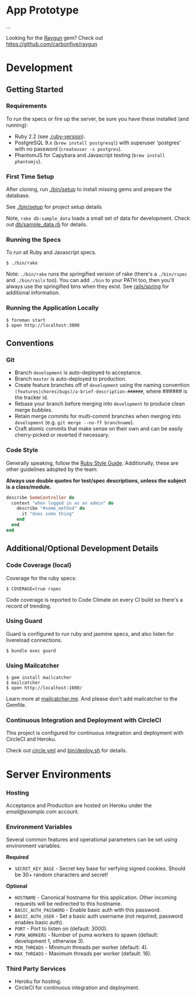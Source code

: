 # App Prototype

...

Looking for the [Raygun](https://github.com/carbonfive/raygun) gem? Check out https://github.com/carbonfive/raygun

# Development

## Getting Started

### Requirements

To run the specs or fire up the server, be sure you have these installed (and running):

* Ruby 2.2 (see [.ruby-version](.ruby-version)).
* PostgreSQL 9.x (```brew install postgresql```) with superuser 'postgres' with no password
  (```createuser -s postgres```).
* PhantomJS for Capybara and Javascript testing (```brew install phantomjs```).

### First Time Setup

After cloning, run [./bin/setup](bin/setup) to install missing gems and prepare the database.

See [./bin/setup](bin/setup) for project setup details

Note, ```rake db:sample_data``` loads a small set of data for development. Check out
[db/sample_data.rb](db/sample_data.rb) for details.

### Running the Specs

To run all Ruby and Javascript specs.

    $ ./bin/rake

Note: ```./bin/rake``` runs the springified version of rake (there's a ```./bin/rspec``` and ```./bin/rails``` too). You
can add ```./bin``` to your PATH too, then you'll always use the springified bins when they exist. See
[rails/spring](https://github.com/rails/spring) for additional information. 

### Running the Application Locally

    $ foreman start
    $ open http://localhost:3000

## Conventions

### Git

* Branch ```development``` is auto-deployed to acceptance.
* Branch ```master``` is auto-deployed to production.
* Create feature branches off of ```development``` using the naming convention
  ```(features|chores|bugs)/a-brief-description-######```, where ###### is the tracker id.
* Rebase your branch before merging into ```development``` to produce clean merge bubbles.
* Retain merge commits for multi-commit branches when merging into ```development``` (e.g.
  ```git merge --no-ff branchname```).
* Craft atomic commits that make sense on their own and can be easily cherry-picked or reverted if necessary.

### Code Style

Generally speaking, follow the [Ruby Style Guide](https://github.com/bbatsov/ruby-style-guide). Additionally, these are
other guidelines adopted by the team:

**Always use double quotes for test/spec descriptions, unless the subject is a class/module.**

```ruby
describe SomeController do
  context "when logged in as an admin" do
    describe "#some_method" do
      it "does some thing"
    end
  end
end
````

## Additional/Optional Development Details

### Code Coverage (local)

Coverage for the ruby specs:

    $ COVERAGE=true rspec

Code coverage is reported to Code Climate on every CI build so there's a record of trending.

### Using Guard

Guard is configured to run ruby and jasmine specs, and also listen for livereload connections.

    $ bundle exec guard

### Using Mailcatcher

    $ gem install mailcatcher
    $ mailcatcher
    $ open http://localhost:1080/

Learn more at [mailcatcher.me](http://mailcatcher.me/). And please don't add mailcatcher to the Gemfile.

### Continuous Integration and Deployment with CircleCI

This project is configured for continuous integration and deployment with CircleCI and Heroku.

Check out [circle.yml](circle.yml) and [bin/deploy.sh](bin/deploy.sh) for details.

# Server Environments

### Hosting

Acceptance and Production are hosted on Heroku under the _email@example.com_ account.

### Environment Variables

Several common features and operational parameters can be set using environment variables.

**Required**

* ```SECRET_KEY_BASE``` - Secret key base for verfying signed cookies. Should be 30+ random characters and secret!

**Optional**

* ```HOSTNAME``` - Canonical hostname for this application. Other incoming requests will be redirected to this hostname.
* ```BASIC_AUTH_PASSWORD``` - Enable basic auth with this password.
* ```BASIC_AUTH_USER``` - Set a basic auth username (not required, password enables basic auth).
* ```PORT``` - Port to listen on (default: 3000).
* ```PUMA_WORKERS``` - Number of puma workers to spawn (default: development 1, otherwise 3).
* ```MIN_THREADS``` - Minimum threads per worker (default: 4).
* ```MAX_THREADS``` - Maximum threads per worker (default: 16).

### Third Party Services

* Heroku for hosting.
* CircleCI for continuous integration and deployment.
